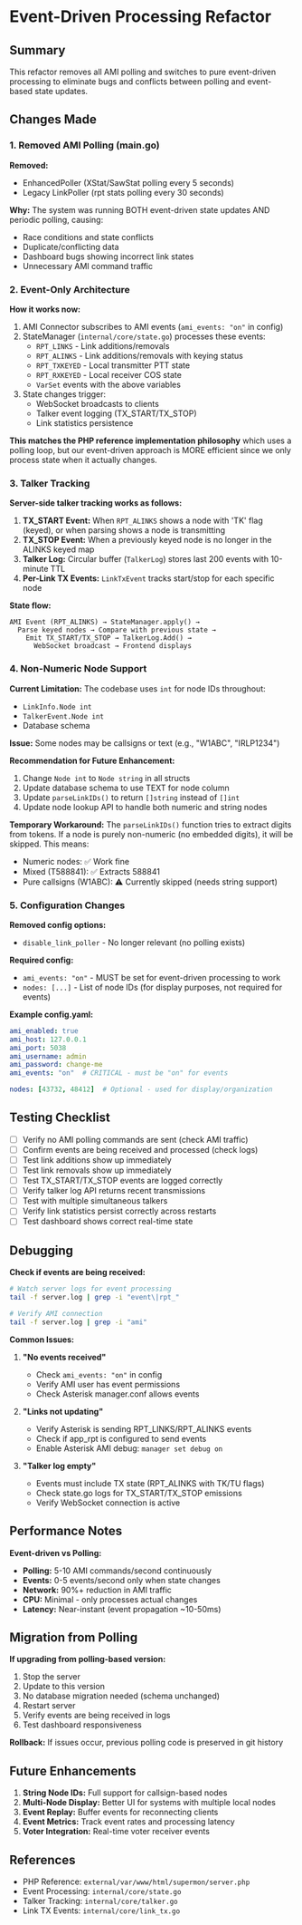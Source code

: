 # Event-Driven Processing Refactor

## Summary

This refactor removes all AMI polling and switches to pure event-driven processing to eliminate bugs and conflicts between polling and event-based state updates.

## Changes Made

### 1. Removed AMI Polling (main.go)

**Removed:**
- EnhancedPoller (XStat/SawStat polling every 5 seconds)
- Legacy LinkPoller (rpt stats polling every 30 seconds)

**Why:** The system was running BOTH event-driven state updates AND periodic polling, causing:
- Race conditions and state conflicts
- Duplicate/conflicting data
- Dashboard bugs showing incorrect link states
- Unnecessary AMI command traffic

### 2. Event-Only Architecture

**How it works now:**
1. AMI Connector subscribes to AMI events (`ami_events: "on"` in config)
2. StateManager (`internal/core/state.go`) processes these events:
   - `RPT_LINKS` - Link additions/removals
   - `RPT_ALINKS` - Link additions/removals with keying status
   - `RPT_TXKEYED` - Local transmitter PTT state
   - `RPT_RXKEYED` - Local receiver COS state
   - `VarSet` events with the above variables
3. State changes trigger:
   - WebSocket broadcasts to clients
   - Talker event logging (TX_START/TX_STOP)
   - Link statistics persistence

**This matches the PHP reference implementation philosophy** which uses a polling loop, but our event-driven approach is MORE efficient since we only process state when it actually changes.

### 3. Talker Tracking

**Server-side talker tracking works as follows:**

1. **TX_START Event:** When `RPT_ALINKS` shows a node with 'TK' flag (keyed), or when parsing shows a node is transmitting
2. **TX_STOP Event:** When a previously keyed node is no longer in the ALINKS keyed map
3. **Talker Log:** Circular buffer (`TalkerLog`) stores last 200 events with 10-minute TTL
4. **Per-Link TX Events:** `LinkTxEvent` tracks start/stop for each specific node

**State flow:**
```
AMI Event (RPT_ALINKS) → StateManager.apply() →
  Parse keyed nodes → Compare with previous state →
    Emit TX_START/TX_STOP → TalkerLog.Add() →
      WebSocket broadcast → Frontend displays
```

### 4. Non-Numeric Node Support

**Current Limitation:** The codebase uses `int` for node IDs throughout:
- `LinkInfo.Node int`
- `TalkerEvent.Node int`
- Database schema

**Issue:** Some nodes may be callsigns or text (e.g., "W1ABC", "IRLP1234")

**Recommendation for Future Enhancement:**
1. Change `Node int` to `Node string` in all structs
2. Update database schema to use TEXT for node column
3. Update `parseLinkIDs()` to return `[]string` instead of `[]int`
4. Update node lookup API to handle both numeric and string nodes

**Temporary Workaround:**
The `parseLinkIDs()` function tries to extract digits from tokens. If a node is purely non-numeric (no embedded digits), it will be skipped. This means:
- Numeric nodes: ✅ Work fine
- Mixed (T588841): ✅ Extracts 588841
- Pure callsigns (W1ABC): ⚠️ Currently skipped (needs string support)

### 5. Configuration Changes

**Removed config options:**
- `disable_link_poller` - No longer relevant (no polling exists)

**Required config:**
- `ami_events: "on"` - MUST be set for event-driven processing to work
- `nodes: [...]` - List of node IDs (for display purposes, not required for events)

**Example config.yaml:**
```yaml
ami_enabled: true
ami_host: 127.0.0.1
ami_port: 5038
ami_username: admin
ami_password: change-me
ami_events: "on"  # CRITICAL - must be "on" for events

nodes: [43732, 48412]  # Optional - used for display/organization
```

## Testing Checklist

- [ ] Verify no AMI polling commands are sent (check AMI traffic)
- [ ] Confirm events are being received and processed (check logs)
- [ ] Test link additions show up immediately
- [ ] Test link removals show up immediately
- [ ] Test TX_START/TX_STOP events are logged correctly
- [ ] Verify talker log API returns recent transmissions
- [ ] Test with multiple simultaneous talkers
- [ ] Verify link statistics persist correctly across restarts
- [ ] Test dashboard shows correct real-time state

## Debugging

**Check if events are being received:**
```bash
# Watch server logs for event processing
tail -f server.log | grep -i "event\|rpt_"

# Verify AMI connection
tail -f server.log | grep -i "ami"
```

**Common Issues:**

1. **"No events received"**
   - Check `ami_events: "on"` in config
   - Verify AMI user has event permissions
   - Check Asterisk manager.conf allows events

2. **"Links not updating"**
   - Verify Asterisk is sending RPT_LINKS/RPT_ALINKS events
   - Check if app_rpt is configured to send events
   - Enable Asterisk AMI debug: `manager set debug on`

3. **"Talker log empty"**
   - Events must include TX state (RPT_ALINKS with TK/TU flags)
   - Check state.go logs for TX_START/TX_STOP emissions
   - Verify WebSocket connection is active

## Performance Notes

**Event-driven vs Polling:**
- **Polling:** 5-10 AMI commands/second continuously
- **Events:** 0-5 events/second only when state changes
- **Network:** 90%+ reduction in AMI traffic
- **CPU:** Minimal - only processes actual changes
- **Latency:** Near-instant (event propagation ~10-50ms)

## Migration from Polling

**If upgrading from polling-based version:**
1. Stop the server
2. Update to this version
3. No database migration needed (schema unchanged)
4. Restart server
5. Verify events are being received in logs
6. Test dashboard responsiveness

**Rollback:** If issues occur, previous polling code is preserved in git history

## Future Enhancements

1. **String Node IDs:** Full support for callsign-based nodes
2. **Multi-Node Display:** Better UI for systems with multiple local nodes
3. **Event Replay:** Buffer events for reconnecting clients
4. **Event Metrics:** Track event rates and processing latency
5. **Voter Integration:** Real-time voter receiver events

## References

- PHP Reference: `external/var/www/html/supermon/server.php`
- Event Processing: `internal/core/state.go`
- Talker Tracking: `internal/core/talker.go`
- Link TX Events: `internal/core/link_tx.go`
